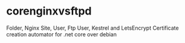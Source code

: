 # corenginxvsftpd
Folder, Nginx Site, User, Ftp User, Kestrel and LetsEncrypt Certificate creation automator for .net core over debian
